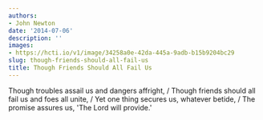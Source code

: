 ```yaml
---
authors:
- John Newton
date: '2014-07-06'
description: ''
images:
- https://hcti.io/v1/image/34258a0e-42da-445a-9adb-b15b9204bc29
slug: though-friends-should-all-fail-us
title: Though Friends Should All Fail Us
---
```


Though troubles assail us and dangers affright, / Though friends should all fail us and foes all unite, / Yet one thing secures us, whatever betide, / The promise assures us, 'The Lord will provide.'
